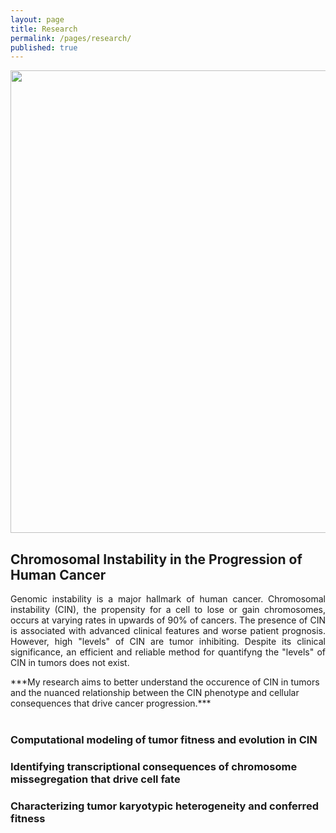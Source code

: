 ```yaml
---
layout: page
title: Research
permalink: /pages/research/
published: true
---
```

<p style="text-align:center"><img src = "{{site.baseurl}}/nci-vol-2493-300.jpg" width = "740"></p>

## Chromosomal Instability in the Progression of Human Cancer
  <p style="text-align:justify">
Genomic instability is a major hallmark of human cancer. Chromosomal instability (CIN), the propensity for a cell to lose or gain chromosomes, occurs at varying rates in upwards of 90% of cancers. The presence of CIN is associated with advanced clinical features and worse patient prognosis. However, high "levels" of CIN are tumor inhibiting. Despite its clinical significance, an efficient and reliable method for quantifyng the "levels" of CIN in tumors does not exist. 
<br>
  </p>
***My research aims to better understand the occurence of CIN in tumors and the nuanced relationship between the CIN phenotype and cellular consequences that drive cancer progression.***
<br><br>

### Computational modeling of tumor fitness and evolution in CIN

### Identifying transcriptional consequences of chromosome missegregation that drive cell fate

### Characterizing tumor karyotypic heterogeneity and conferred fitness
